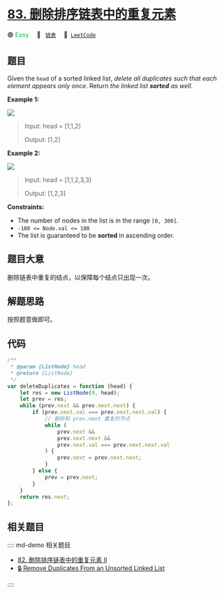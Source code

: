 # [83. 删除排序链表中的重复元素](https://leetcode.com/problems/remove-duplicates-from-sorted-list)

🟢 <font color=#15bd66>Easy</font>&emsp; 🔖&ensp; [`链表`](/leetcode/outline/tag/linked-list.md)&emsp; 🔗&ensp;[`LeetCode`](https://leetcode.com/problems/remove-duplicates-from-sorted-list/)

## 题目

Given the `head` of a sorted linked list, _delete all duplicates such that
each element appears only once_. Return _the linked list **sorted** as well_.

**Example 1:**

![](https://assets.leetcode.com/uploads/2021/01/04/list1.jpg)

> Input: head = [1,1,2]
>
> Output: [1,2]

**Example 2:**

![](https://assets.leetcode.com/uploads/2021/01/04/list2.jpg)

> Input: head = [1,1,2,3,3]
>
> Output: [1,2,3]

**Constraints:**

- The number of nodes in the list is in the range `[0, 300]`.
- `-100 <= Node.val <= 100`
- The list is guaranteed to be **sorted** in ascending order.

## 题目大意

删除链表中重复的结点，以保障每个结点只出现一次。

## 解题思路

按照题意做即可。

## 代码

```javascript
/**
 * @param {ListNode} head
 * @return {ListNode}
 */
var deleteDuplicates = function (head) {
	let res = new ListNode(0, head);
	let prev = res;
	while (prev.next && prev.next.next) {
		if (prev.next.val === prev.next.next.val) {
			// 删除和 prev.next 重复的节点
			while (
				prev.next &&
				prev.next.next &&
				prev.next.val === prev.next.next.val
			) {
				prev.next = prev.next.next;
			}
		} else {
			prev = prev.next;
		}
	}
	return res.next;
};
```

## 相关题目

:::: md-demo 相关题目

- [82. 删除排序链表中的重复元素 II](./0082.md)
- [🔒 Remove Duplicates From an Unsorted Linked List](https://leetcode.com/problems/remove-duplicates-from-an-unsorted-linked-list)

::::
